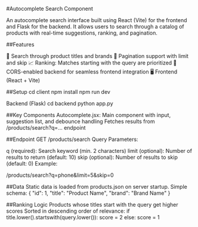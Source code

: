 #Autocomplete Search Component

An autocomplete search interface built using React (Vite) for the frontend and Flask for the backend. It allows users to search through a catalog of products with real-time suggestions, ranking, and pagination.

##Features

🔎 Search through product titles and brands
📄 Pagination support with limit and skip
📈 Ranking: Matches starting with the query are prioritized
🔄 CORS-enabled backend for seamless frontend integration
🖥️ Frontend (React + Vite)


##Setup
cd client
npm install
npm run dev

Backend (Flask)
cd backend
python app.py

##Key Components
Autocomplete.jsx: Main component with input, suggestion list, and debounce handling
Fetches results from /products/search?q=... endpoint

##Endpoint
GET /products/search
Query Parameters:

q (required): Search keyword (min. 2 characters)
limit (optional): Number of results to return (default: 10)
skip (optional): Number of results to skip (default: 0)
Example:

/products/search?q=phone&limit=5&skip=0

##Data
Static data is loaded from products.json on server startup.
Simple schema:
{
  "id": 1,
  "title": "Product Name",
  "brand": "Brand Name"
}

##Ranking Logic
Products whose titles start with the query get higher scores
Sorted in descending order of relevance:
if title.lower().startswith(query.lower()):
    score = 2
else:
    score = 1

